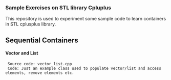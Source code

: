 ### Sample Exercises on STL library Cpluplus

This repository is used to experiment some sample code to learn containers in STL cplusplus library.

## Sequential Containers

#### Vector and List

     Source code: vector_list.cpp
     Code: Just an example class used to populate vector/list and access elements, remove elements etc.



